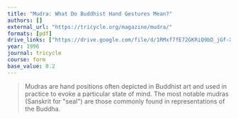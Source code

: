 ```yaml
---
title: "Mudra: What Do Buddhist Hand Gestures Mean?"
authors: []
external_url: "https://tricycle.org/magazine/mudra/"
formats: [pdf]
drive_links: ["https://drive.google.com/file/d/1RMxf7fE72GKRiQ9bD_jGf-XqPMWPYDAz/view?usp=drivesdk"]
year: 1996
journal: tricycle
course: form
base_value: 0.2
---
```


> Mudras are hand positions often depicted in Buddhist art and used in practice to evoke a particular state of mind. The most notable mudras (Sanskrit for "seal") are those commonly found in representations of the Buddha.

